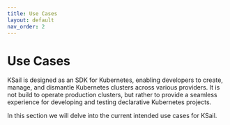 ```yaml
---
title: Use Cases
layout: default
nav_order: 2
---
```


# Use Cases

KSail is designed as an SDK for Kubernetes, enabling developers to create, manage, and dismantle Kubernetes clusters across various providers. It is not build to operate production clusters, but rather to provide a seamless experience for developing and testing declarative Kubernetes projects.

In this section we will delve into the current intended use cases for KSail.
